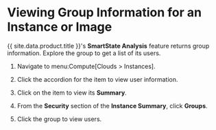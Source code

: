 # Viewing Group Information for an Instance or Image

{{ site.data.product.title }}'s **SmartState Analysis** feature returns group
information. Explore the group to get a list of its users.

1.  Navigate to menu:Compute\[Clouds \> Instances\].

2.  Click the accordion for the item to view user information.

3.  Click on the item to view its **Summary**.

4.  From the **Security** section of the **Instance Summary**, click
    **Groups**.

5.  Click the group to view users.
